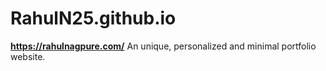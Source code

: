 # RahulN25.github.io
**https://rahulnagpure.com/**
An unique, personalized and minimal portfolio website.

